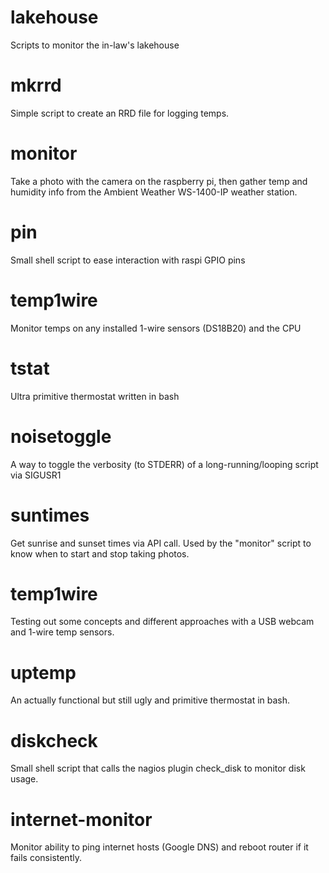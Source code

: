 # lakehouse
Scripts to monitor the in-law's lakehouse

mkrrd
=====

Simple script to create an RRD file for logging temps.

monitor
=======

Take a photo with the camera on the raspberry pi, then gather temp and humidity info from the Ambient Weather WS-1400-IP weather station.

pin
===

Small shell script to ease interaction with raspi GPIO pins

temp1wire
=========

Monitor temps on any installed 1-wire sensors (DS18B20) and the CPU

tstat
=====

Ultra primitive thermostat written in bash

noisetoggle
===========

A way to toggle the verbosity (to STDERR) of a long-running/looping script via SIGUSR1

suntimes
========

Get sunrise and sunset times via API call. Used by the "monitor" script to know when to start and stop taking photos.

temp1wire
=========

Testing out some concepts and different approaches with a USB webcam and 1-wire temp sensors.

uptemp
======

An actually functional but still ugly and primitive thermostat in bash.

diskcheck
=========

Small shell script that calls the nagios plugin check_disk to monitor disk usage.

internet-monitor
================
Monitor ability to ping internet hosts (Google DNS) and reboot router if it fails consistently.
